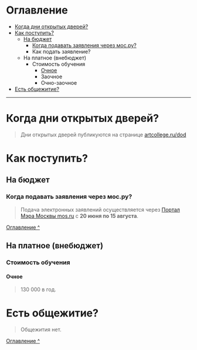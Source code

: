 <a id="index"></a>
# Оглавление
- [Когда дни открытых дверей?](#q5)
- [Как поступить?](#q1)
  - [На бюджет](#q2)
	  - [Когда подавать заявления через мос.ру?](#q3)
	  - Как подать заявление?
  - На платное (внебюджет)
	  - Стоимость обучения
		  - [Очное](#q6)
		  - Заочное
		  - Очно-заочное
- [Есть общежитие?](#q4)

***

<a id="q5"></a>
# Когда дни открытых дверей?
> Дни открытых дверей публикуются на странице [artcollege.ru/dod](https://artcollege.ru/dod)

<a id="q1"></a>
# Как поступить?

<a id="q2"></a>
## На бюджет

<a id="q3"></a>
### Когда подавать заявления через мос.ру?
>Подача электронных заявлений осуществляется через [Портал Мэра Москвы mos.ru](https://www.mos.ru) с **20 июня по 15 августа**.

[Оглавление ^](#index)

## На платное (внебюджет)
### Стоимость обучения

<a id="q6"></a>
#### Очное
>130 000 в год.

<a id="q4"></a>
# Есть общежитие?
>Общежития нет.

[Оглавление ^](#index)

